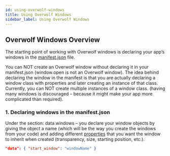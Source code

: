 ```yaml
---
id: using-overwolf-windows
title: Using Overwolf Windows
sidebar_label: Using Overwolf Windows
---
```


## Overwolf Windows Overview

The starting point of working with Overwolf windows is declaring your app’s windows in the [manifest.json](manifest-json) file.

You can NOT create an Overwolf window without declaring it in your manifest.json (window.open is not an Overwolf window).
The idea behind declaring the window in the manifest is that you are actually declaring a window class with properties and later creating an instance of that class.
Currently, you can NOT create multiple instances of a window class. (having many windows is discouraged – because it might make your app more complicated than required).

### 1. Declaring windows in the manifest.json

Under the section: data.windows – you declare your window objects by giving the object a name (which will be the way you create the windows from your code) and adding different [properties](manifest-json#extension_window_data-object) that you want the window to inherit when created (transparency, size, starting position, etc.).

```json
"data": { "start_window": "windowName" }
```